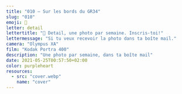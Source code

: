 ```yaml
---
title: "010 — Sur les bords du GR34"
slug: "010"
emoji: 👀
letter: detail
lettertitle: "👀 Detail, une photo par semaine. Inscris-toi!"
lettermessage: "Si tu veux recevoir la photo dans ta boîte mail."
camera: "Olympus XA"
film: "Kodak Portra 400"
description: "Une photo par semaine, dans ta boîte mail"
date: 2021-05-25T00:57:50+02:00
color: purpleheart
resources:
  - src: "cover.webp"
    name: "cover"
---
```

